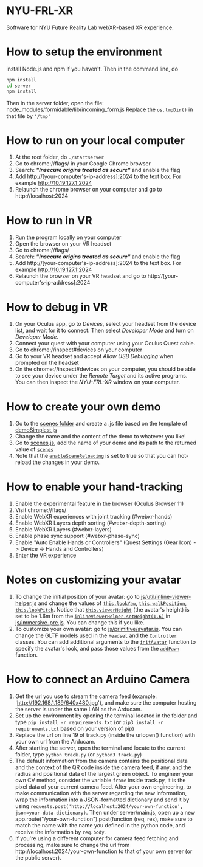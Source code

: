 # NYU-FRL-XR

Software for NYU Future Reality Lab webXR-based XR experience.

# How to setup the environment

install Node.js and npm if you haven't. Then in the command line, do
```sh
npm install
cd server
npm install
```
Then in the server folder, open the file: 
node_modules/formidable/lib/incoming_form.js
Replace the ``os.tmpDir()`` in that file by ``'/tmp'``

# How to run on your local computer

1. At the root folder, do ``./startserver``
2. Go to chrome://flags/ in your Google Chrome browser
3. Search: ***"Insecure origins treated as secure"*** and enable the flag
4. Add http://[your-computer's-ip-address]:2024 to the text box. For example http://10.19.127.1:2024
5. Relaunch the chrome browser on your computer and go to http://localhost:2024

# How to run in VR

1. Run the program locally on your computer
2. Open the browser on your VR headset
3. Go to chrome://flags/
4. Search: ***"Insecure origins treated as secure"*** and enable the flag
5. Add http://[your-computer's-ip-address]:2024 to the text box. For example http://10.19.127.1:2024
7. Relaunch the browser on your VR headset and go to http://[your-computer's-ip-address]:2024 

# How to debug in VR

1. On your Oculus app, go to *Devices*, select your headset from the device list, and wait for it to connect. Then select *Developer Mode* and turn on *Developer Mode*.
2. Connect your quest with your computer using your Oculus Quest cable.
3. Go to chrome://inspect#devices on your computer
4. Go to your VR headset and accept *Allow USB Debugging* when prompted on the headset
5. On the chrome://inspect#devices on your computer, you should be able to see your device under the *Remote Target* and its active programs. You can then inspect the *NYU-FRL-XR* window on your computer.

# How to create your own demo

1. Go to the [scenes folder](https://github.com/futurerealitylab/NYU-FRL-XR/tree/master/js/scenes/) and create a .js file based on the template of [demoSimplest.js](https://github.com/futurerealitylab/NYU-FRL-XR/tree/master/js/scenes/demoSimplest.js)
2. Change the name and the content of the demo to whatever you like!
3. Go to [scenes.js](https://github.com/futurerealitylab/NYU-FRL-XR/tree/master/js/scenes/scenes.js), add the name of your demo and its path to the returned value of [```scenes```](https://github.com/futurerealitylab/NYU-FRL-XR/tree/master/js/scenes/scenes.js#L11)
4. Note that the [```enableSceneReloading```](https://github.com/futurerealitylab/NYU-FRL-XR/tree/master/js/scenes/scenes.js#L10) is set to true so that you can hot-reload the changes in your demo. 

# How to enable your hand-tracking

1. Enable the experimental feature in the browser (Oculus Browser 11)
2. Visit chrome://flags/
3. Enable WebXR experiences with joint tracking (#webxr-hands)
4. Enable WebXR Layers depth sorting (#webxr-depth-sorting)
5. Enable WebXR Layers (#webxr-layers)
6. Enable phase sync support (#webxr-phase-sync)
7. Enable "Auto Enable Hands or Controllers" (Quest Settings (Gear Icon) -> Device -> Hands and Controllers)
8. Enter the VR experience

# Notes on customizing your avatar
1. To change the initial position of your avatar: go to [js/util/inline-viewer-helper.js](https://github.com/futurerealitylab/NYU-FRL-XR/tree/master/js/util/inline-viewer-helper.js) and change the values of [```this.lookYaw```](https://github.com/futurerealitylab/NYU-FRL-XR/tree/master/js/util/inline-viewer-helper.js#L46), [```this.walkPosition```](https://github.com/futurerealitylab/NYU-FRL-XR/tree/master/js/util/inline-viewer-helper.js#L47), [```this.lookPitch```](https://github.com/futurerealitylab/NYU-FRL-XR/tree/master/js/util/inline-viewer-helper.js#L49). Notice that [```this.viewerHeight```](https://github.com/futurerealitylab/NYU-FRL-XR/tree/master/js/util/inline-viewer-helper.js#L50) (the avatar's height) is set to be 1.6m from the [```inlineViewerHelper.setHeight(1.6)```](https://github.com/futurerealitylab/NYU-FRL-XR/tree/master/js/immersive-pre.js#L503) in [js/immersive-pre.js](https://github.com/futurerealitylab/NYU-FRL-XR/tree/master/js/immersive-pre.js). You can change this if you like.
2. To customize your own avatar: go to [js/primitive/avatar.js](https://github.com/futurerealitylab/NYU-FRL-XR/tree/master/js/primitive/avatar.js). You can change the GLTF models used in the [```Headset```](https://github.com/futurerealitylab/NYU-FRL-XR/tree/master/js/primitive/avatar.js#L101) and the [```Controller```](https://github.com/futurerealitylab/NYU-FRL-XR/tree/master/js/primitive/avatar.js#L114) classes. You can add additional arguments to the [```initAvatar```](https://github.com/futurerealitylab/NYU-FRL-XR/tree/master/js/primitive/avatar.js#L8) function to specify the avatar's look, and pass those values from the [```addPawn```](https://github.com/futurerealitylab/NYU-FRL-XR/tree/master/js/util/croquetlib.js#L162) function.

# How to connect an Arduino Camera
1. Get the url you use to stream the camera feed (example: 'http://192.168.1.189/640x480.jpg'), and make sure the computer hosting the server is under the same LAN as the Arducam.
2. Set up the environment by opening the terminal located in the folder and type ```pip install -r requirements.txt``` (or ```pip3 install -r requirements.txt``` based on your version of pip)
3. Replace the url on line 19 of track.py (inside the urlopen() function) with your own url from the Arducam.
4. After starting the server, open the terminal and locate to the current folder, type ```python track.py``` (or ```python3 track.py```)
5. The default information from the camera contains the positional data and the context of the QR code inside the camera feed, if any, and the radius and positional data of the largest green object. To engineer your own CV method, consider the variable ```frame``` inside track.py, it is the pixel data of your current camera feed. After your own engineering, to make communication with the server regarding the new information, wrap the information into a JSON-formatted dictionary and send it by using ```requests.post('http://localhost:2024/your-own-function', json=your-data-dictionary)```. Then under server/main.js, open up a new app.route("/your-own-function").post(function (req, res), make sure to match the name with the name you defined in the python code, and receive the information by ```req.body```.
6. If you're using a different computer for camera feed fetching and processing, make sure to change the url from http://localhost:2024/your-own-function to that of your own server (or the public server).
